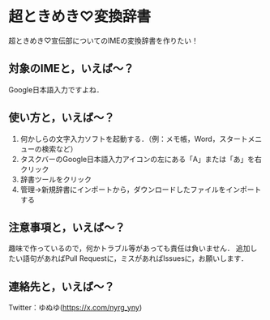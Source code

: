 # 超ときめき♡変換辞書
超ときめき♡宣伝部についてのIMEの変換辞書を作りたい！

## 対象のIMEと，いえば～？
Google日本語入力ですよね．

## 使い方と，いえば～？
1. 何かしらの文字入力ソフトを起動する．（例：メモ帳，Word，スタートメニューの検索など）
2. タスクバーのGoogle日本語入力アイコンの左にある「A」または「あ」を右クリック
3. 辞書ツールをクリック
4. 管理→新規辞書にインポートから，ダウンロードしたファイルをインポートする

## 注意事項と，いえば～？
趣味で作っているので，何かトラブル等があっても責任は負いません．
追加したい語句があればPull Requestに，ミスがあればIssuesに，お願いします．

## 連絡先と，いえば～？
Twitter：ゆぬゆ(https://x.com/nyrg_yny)
